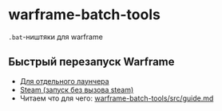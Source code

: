 # warframe-batch-tools

`.bat`-ништяки для warframe

## Быстрый перезапуск Warframe
- [Для отдельного лаунчера](https://github.com/N3M1X10/warframe-batch-tools/blob/main/src/n3m1x10/restart-warframe-launcher.bat)
- [Steam (запуск без вызова steam)](https://github.com/N3M1X10/warframe-batch-tools/blob/main/src/n3m1x10/restart-warframe-steam.bat)
- Читаем что для чего: [warframe-batch-tools/src/guide.md](https://github.com/N3M1X10/warframe-batch-tools/blob/main/src/n3m1x10/guide.md)
